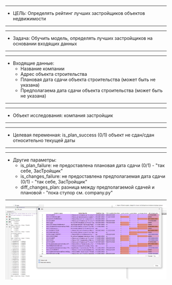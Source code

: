 ***
* ЦЕЛЬ: Определять рейтинг лучших застройщиков объектов недвижимости
***

***
* Задача: Обучить модель, определять лучших застройщиков на основании входящих данных
***

***
* Входящие данные:
  * Название компании
  * Адрес объекта строительства
  * Плановая дата сдачи объекта строительства (может быть не указана)
  * Предполагаема дата сдачи объекта строительства (может быть не указана)
***

***
* Объект исследования: компания застройщик
***

***
* Целевая переменная: is_plan_success (0/1) объект не сдан/сдан относительно текущей даты
***

***
* Другие параметры:
  * is_plan_failure: не предоставлена плановая дата сдачи (0/1) - "так себе, ЗасТройщик"
  * is_changes_failure: не предоставлена предполагаемая дата сдачи (0/1) - "так себе, ЗасТройщик"
  * diff_changes_plan: разница между предполагаемой сдачей и плановой - "пока ступор см. company.py"
***

![img.png](img.png)
